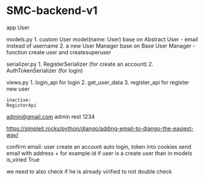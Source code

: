 # SMC-backend-v1

app User

models.py
    1. custom User model(name: User) base on Abstract User
        - email instead of username
    2. a new User Manager base on Base User Manager
        - function create user and createsuperuser

serializer.py
    1. RegisterSerializer (for create an account)
    2. AuthTokenSerializer (for login)

views.py
    1. login_api for login 
    2. get_user_data
    3. register_api for register new user

    inactive:
    RegisterApi

admin@gmail.com
admin
rest 1234

https://simpleit.rocks/python/django/adding-email-to-django-the-easiest-way/


confirm email:
user create an account
auto login, token into cookies
send email with address +  for example id
if user is a create user than in models is_viried True

we need to also check if he is already virified to not double check